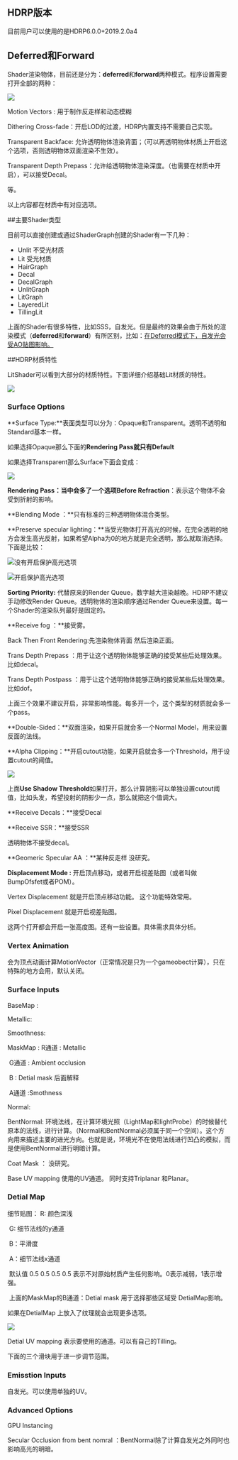 ## HDRP版本

目前用户可以使用的是HDRP6.0.0+2019.2.0a4

## Deferred和Forward 

Shader渲染物体，目前还是分为：**deferred**和**forward**两种模式。程序设置需要打开全部的两种：

![](img/1.png)

Motion Vectors : 用于制作反走样和动态模糊

Dithering Cross-fade：开启LOD的过渡，HDRP内置支持不需要自己实现。

Transparent Backface: 允许透明物体渲染背面；（可以再透明物体材质上开启这个选项，否则透明物体双面渲染不生效）。

Transparent Depth Prepass：允许给透明物体渲染深度。（也需要在材质中开启），可以接受Decal。

等。

以上内容都在材质中有对应选项。

##主要Shader类型

目前可以直接创建或通过ShaderGraph创建的Shader有一下几种：

- Unlit  不受光材质
- Lit  受光材质
- HairGraph
- Decal 
- DecalGraph
- UnlitGraph
- LitGraph
- LayeredLit
- TillingLit  

上面的Shader有很多特性，比如SSS，自发光。但是最终的效果会由于所处的渲染模式（**deferred**和**forward**）有所区别，比如：<u>在Deferred模式下，自发光会受AO贴图影响。</u>

##HDRP材质特性

LitShader可以看到大部分的材质特性。下面详细介绍基础Lit材质的特性。

![](img/2.PNG)

### Surface Options

**Surface Type:**表面类型可以分为：Opaque和Transparent。透明不透明和Standard基本一样。

如果选择Opaque那么下面的**Rendering Pass就只有Default**

如果选择Transparent那么Surface下面会变成：

![](img/3.PNG)

**Rendering Pass：**当中会多了一个选项**Before Refraction**：表示这个物体不会受到折射的影响。

**Blending Mode ：**只有标准的三种透明物体混合类型。

**Preserve specular lighting：**当受光物体打开高光的时候，在完全透明的地方会发生高光反射，如果希望Alpha为0的地方就是完全透明，那么就取消选择。下面是比较：

![没有开启保护高光选项](img/4.PNG)

![开启保护高光选项](img/5.PNG)

**Sorting Priority:** 代替原来的Render Queue，数字越大渲染越晚。HDRP不建议手动修改Render Queue。透明物体的渲染顺序通过Render Queue来设置。每一个Shader的渲染队列最好是固定的。

**Receive fog ：**接受雾。

Back Then Front Rendering:先渲染物体背面 然后渲染正面。

Trans Depth Prepass ：用于让这个透明物体能够正确的接受某些后处理效果。比如decal。

Trans Depth Postpass ：用于让这个透明物体能够正确的接受某些后处理效果。比如dof。

上面三个效果不建议开启，非常影响性能。每多开一个，这个类型的材质就会多一个pass。

**Double-Sided：**双面渲染，如果开启就会多一个Normal Model，用来设置反面的法线。

**Alpha Clipping：**开启cutout功能，如果开启就会多一个Threshold，用于设置cutout的阈值。

![](img/6.png)

上面**Use Shadow Threshold**如果打开，那么计算阴影可以单独设置cutout阈值，比如头发，希望投射的阴影少一点，那么就把这个值调大。

**Receive Decals：**接受Decal

**Receive SSR：**接受SSR

透明物体不接受decal。

**Geomeric Specular AA ：**某种反走样 没研究。

**Displacement Mode :** 开启顶点移动，或者开启视差贴图（或者叫做BumpOfsfet或者POM）。

Vertex Displacement 就是开启顶点移动功能。 这个功能特效常用。

Pixel Displacement 就是开启视差贴图。

这两个打开都会开启一张高度图。还有一些设置。具体需求具体分析。



### Vertex Animation

会为顶点动画计算MotionVector（正常情况是只为一个gameobect计算），只在特殊的地方会用，默认关闭。



### Surface Inputs

BaseMap :

Metallic:

Smoothness:

MaskMap :  R通道 : Metallic 

​	             G通道 : Ambient occlusion  

​		     B : Detial mask  后面解释 

​                     A通道 :Smothness

Normal:

BentNormal: 环境法线，在计算环境光照（LightMap和lightProbe）的时候替代原本的法线，进行计算。（Normal和BentNormal必须属于同一个空间）。这个方向用来描述主要的进光方向。也就是说，环境光不在使用法线进行凹凸的模拟，而是使用BentNormal进行明暗计算。

Coat Mask ： 没研究。

Base UV mapping 使用的UV通道。 同时支持Triplanar 和Planar。



### Detial Map

细节贴图： R: 颜色深浅 

​		   G: 细节法线的y通道

​                  B：平滑度

​                  A：细节法线x通道

​		默认值 0.5 0.5 0.5 0.5 表示不对原始材质产生任何影响。0表示减弱，1表示增强。

​		上面的MaskMap的B通道：Detial mask 用于选择那些区域受 DetialMap影响。

如果在DetialMap 上放入了纹理就会出现更多选项。

![](img/7.PNG)

Detial UV mapping 表示要使用的通道。可以有自己的Tilling。

下面的三个滑块用于进一步调节范围。

### Emisstion Inputs 

自发光。可以使用单独的UV。



### Advanced Options

GPU Instancing

Secular Occlusion from bent nomral  ：BentNormal除了计算自发光之外同时也影响高光的明暗。